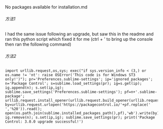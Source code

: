 No packages available for installation.md

###### 方法1 
I had the same issue following an upgrade, but saw this in the readme and ran this python script which fixed it for me (ctrl + ' to bring up the console then ran the following command)


###### 方法2

```
import urllib.request,os,sys; exec("if sys.version_info < (3,) or os.name != 'nt': raise OSError('This code is for Windows ST3 only!')"); pr='Preferences.sublime-settings'; ip='ignored_packages'; n='Package Control'; s=sublime.load_settings(pr); ig=s.get(ip); ig.append(n); s.set(ip,ig); sublime.save_settings('Preferences.sublime-settings'); pf=n+'.sublime-package'; urllib.request.install_opener(urllib.request.build_opener(urllib.request.ProxyHandler())); by=urllib.request.urlopen('https://packagecontrol.io/'+pf.replace(' ','%20')).read(); open(os.path.join(sublime.installed_packages_path(),pf),'wb').write(by); ig.remove(n); s.set(ip,ig); sublime.save_settings(pr); print('Package Control: 3.0.0 upgrade successful!')

```